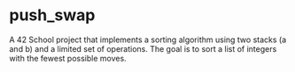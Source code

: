 # push_swap
A 42 School project that implements a sorting algorithm using two stacks (a and b) and a limited set of operations. The goal is to sort a list of integers with the fewest possible moves.
